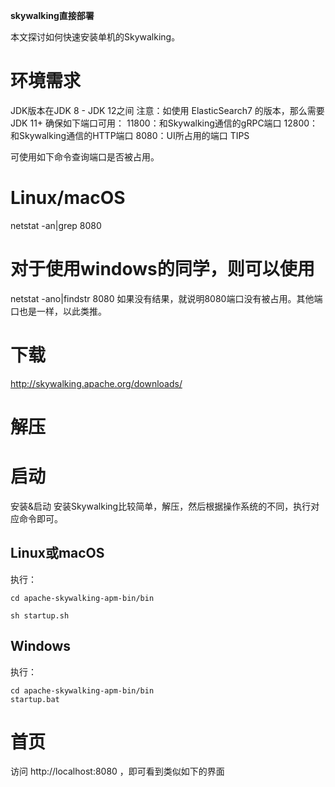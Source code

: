 **skywalking直接部署**

本文探讨如何快速安装单机的Skywalking。


# 环境需求
JDK版本在JDK 8 - JDK 12之间
注意：如使用 ElasticSearch7 的版本，那么需要 JDK 11+
确保如下端口可用：
11800：和Skywalking通信的gRPC端口
12800：和Skywalking通信的HTTP端口
8080：UI所占用的端口
TIPS

可使用如下命令查询端口是否被占用。

# Linux/macOS
netstat -an|grep 8080

# 对于使用windows的同学，则可以使用
netstat -ano|findstr 8080
如果没有结果，就说明8080端口没有被占用。其他端口也是一样，以此类推。


# 下载
http://skywalking.apache.org/downloads/

# 解压

# 启动
安装&启动
安装Skywalking比较简单，解压，然后根据操作系统的不同，执行对应命令即可。

## Linux或macOS
执行：
```
cd apache-skywalking-apm-bin/bin

sh startup.sh
```

## Windows
执行：
```
cd apache-skywalking-apm-bin/bin
startup.bat
```

# 首页

访问 http://localhost:8080 ，即可看到类似如下的界面